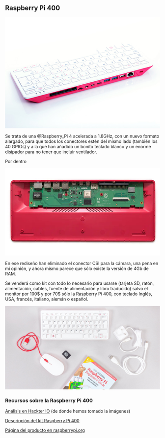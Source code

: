 ## Raspberry Pi 400

![Raspberry Pi 400](./images/RPI_400_BACK_2_WHITE.jpg)


Se trata de una  @Raspberry_Pi   4 acelerada a 1.8GHz, con un nuevo formato alargado, para que todos los conectores estén del mismo lado (también los 40 GPIOs) y a la que han añadido un bonito teclado blanco y un enorme disipador para no tener que incluir ventilador.

Por dentro

![Dentro de las Raspi 400](./images/inside_raspi400.jpeg)

En ese rediseño han eliminado el conector CSI para la cámara, una pena en mi opinión, y ahora mismo parece que sólo existe la versión de 4Gb de RAM.

Se venderá como kit con todo lo necesario para usarse (tarjeta SD, ratón, alimentación, cables, fuente de alimentación y libro traducido) salvo el monitor por 100$  y  por 70$ sólo la Raspberry Pi 400, con teclado Inglés, USA, francés, italiano, alemán o español.

![Kit de Raspberry pi 400](./images/kit-raspi400.jpg)

### Recursos sobre la Raspberry Pi 400

[Análisis en Hackter IO](https://www.hackster.io/news/hands-on-with-the-raspberry-pi-400-the-first-consumer-product-raspberry-pi-2718c6b45ad3) (de donde hemos tomado la imágenes)

[Descripción del kit Raspberry Pi 400](https://magpi.raspberrypi.org/articles/raspberry-pi-400-specifications-benchmarks-and-personal-computer-kit)

[Página del producto en raspberrypi.org](https://raspberrypi.org/products/raspberry-pi-400/?resellerType=home)